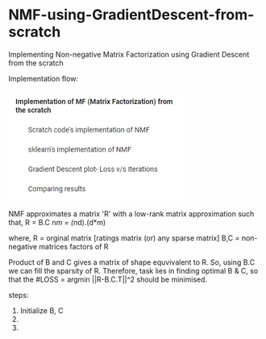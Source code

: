 # NMF-using-GradientDescent-from-scratch
Implementing Non-negative Matrix Factorization  using Gradient Descent from the scratch


Implementation flow:

   ![ScreenShot](https://github.com/saikarthikcheedella/NMF-using-GradientDescent-from-scratch/blob/master/NMF_using_GD_tob.PNG)

NMF approximates a matrix 'R' with a low-rank matrix approximation such that,
        R = B.C
    n*m = (n*d).(d*m) 
    
where, R = orginal matrix [ratings matrix (or) any sparse matrix]
       B,C = non-negative matrices factors of R
       
Product of B and C gives a matrix of shape equvivalent to R. So, using B.C we can fill the sparsity of R.
Therefore, task lies in finding optimal B & C, so that the #LOSS = argmin ||R-B.C.T||^2 should be minimised.

steps:
  1) Initialize B, C 
  2)
  3)
